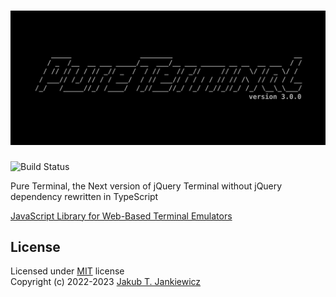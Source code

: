 <h1 align="center">
  <img src="https://github.com/jcubic/jQTerminal/blob/master/assets/ascii_art.svg?raw=true&ver=3.0.0"
       alt="ASCII Art that represents text Pure Terminal - JavaScript Library for Web Based Terminal Emulators" />
</h1>

![Build Status](https://github.com/pure-terminal/pure-terminal/actions/workflows/build.yaml/badge.svg?branch=master)

Pure Terminal, the Next version of jQuery Terminal without jQuery dependency rewritten in TypeScript

[JavaScript Library for Web-Based Terminal Emulators](https://terminal.jcubic.pl)

## License

Licensed under [MIT](http://opensource.org/licenses/MIT) license<br/>
Copyright (c) 2022-2023 [Jakub T. Jankiewicz](https://jcubic.pl/me)
